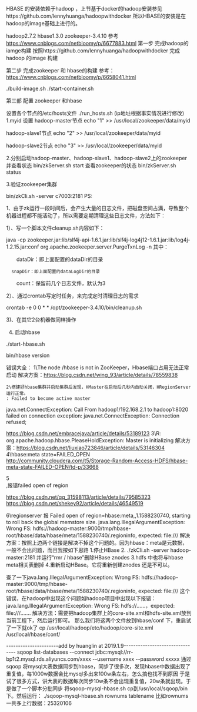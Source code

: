 HBASE 的安装依赖于hadoop ，上节基于docker的hadoop安装参见https://github.com/lennyhuanga/hadoopwithdocker
所以HBASE的安装是在hadoop的image基础上进行的。

hadoop2.7.2
hbase1.3.0
zookeeper-3.4.10
参考 https://www.cnblogs.com/netbloomy/p/6677883.html
第一步  完成hadoop的iamge构建
按照https://github.com/lennyhuanga/hadoopwithdocker 完成hadoop 的image 构建

第二步 完成zookeeper 和 hbase的构建 参考：https://www.cnblogs.com/netbloomy/p/6658041.html

./build-image.sh
./start-container.sh



第三部 配置 zookeeper 和hbase

设置各个节点的/etc/hosts文件
./run_hosts.sh (ip地址根据事实情况进行修改)
1.myid 设置
hadoop-master节点
echo "1" >> /usr/local/zookeeper/data/myid

hadoop-slave1节点
echo "2" >> /usr/local/zookeeper/data/myid

hadoop-slave2节点
echo "3" >> /usr/local/zookeeper/data/myid


2.分别启动hadoop-master、hadoop-slave1、hadoop-slave2上的zookeeper 并查看状态
 bin/zkServer.sh start
 查看zookeeper的状态
 bin/zkServer.sh status

3.验证zookeeper集群

bin/zkCli.sh -server c7003:2181
PS:

1、由于zk运行一段时间后，会产生大量的日志文件，把磁盘空间占满，导致整个机器进程都不能活动了，所以需要定期清理这些日志文件，方法如下：

1）、写一个脚本文件cleanup.sh内容如下：

 java -cp zookeeper.jar:lib/slf4j-api-1.6.1.jar:lib/slf4j-log4j12-1.6.1.jar:lib/log4j-1.2.15.jar:conf org.apache.zookeeper.server.PurgeTxnLog <dataDir> <snapDir> -n <count>
 其中：

　　dataDir：即上面配置的dataDir的目录

      snapDir：即上面配置的dataLogDir的目录

　　count：保留前几个日志文件，默认为3

2）、通过crontab写定时任务，来完成定时清理日志的需求

crontab -e 0 0 * *  /opt/zookeeper-3.4.10/bin/cleanup.sh

3)、在其它2台机器做同样操作
 
 
4. 启动hbase
 
 ./start-hbase.sh
 
 bin/hbase version
 
 
 错误大全：
 1\The node /hbase is not in ZooKeeper，Hbase端口占用无法正常启动
 解决方案：https://blog.csdn.net/wing_93/article/details/78559838
 
	2\搭建好hbase集群并启动集群后发现，HMaster在启动后几秒内自动关闭，HRegionServer运行正常。
	: Failed to become active master 
java.net.ConnectException: Call From hadoop1/192.168.2.1 to hadoop1:8020 failed on connection exception: java.net.ConnectException: Connection refused;

https://blog.csdn.net/embracejava/article/details/53189123
3\R: org.apache.hadoop.hbase.PleaseHoldException: Master is initializing
解决方案：https://blog.csdn.net/liuxiao723846/article/details/53146304
4\hbase:meta state=FAILED_OPEN 
http://community.cloudera.com/t5/Storage-Random-Access-HDFS/hbase-meta-state-FAILED-OPEN/td-p/33668


5\
,报错failed open of region

https://blog.csdn.net/qq_31598113/article/details/79585323
https://blog.csdn.net/shekey92/article/details/46549519

6\regionserver 报 Failed open of region=hbase:meta,,1.1588230740, starting to roll back the global memstore size.
java.lang.IllegalArgumentException: Wrong FS: hdfs://hadoop-master:9000/tmp/hbase-root/hbase/data/hbase/meta/1588230740/.regioninfo, expected: file:///
解决方案：按照上边两个链接是解决不掉这个问题的。因为hbase：meta是元数据，一般不会出问题，而且我按如下思路
1.停止HBase 
2. ./zkCli.sh -server hadoop-master:2181
 并运行“rmr / hbase”删除HBase znodes 
3.hdfs 中也将与hbase meta相关表删掉
4.重新启动HBase。它将重新创建znodes
还是不可以。

查了一下java.lang.IllegalArgumentException: Wrong FS: hdfs://hadoop-master:9000/tmp/hbase-root/hbase/data/hbase/meta/1588230740/.regioninfo, expected: file:///
这个错误，在hadoop中出现这个问题如hadoop项目中出现以下报错：java.lang.IllegalArgumentException: Wrong FS: hdfs://......，expected: file:///.......
解决方法：需要把hadoop集群上的core-site.xml和hdfs-site.xml放到当前工程下，然后运行即可。
那么我们将这两个文件放到hbase/conf 下，重启试了一下就ok了
cp /usr/local/hadoop/etc/hadoop/core-site.xml /usr/local/hbase/conf/


----------------------add by huanglin at 2019.1.9--------------------------------
sqoop list-databases --connect jdbc:mysql://rr-bp1t2.mysql.rds.aliyuncs.com/xxxx --username xxxx --password xxxxx
通过sqoop 将mysql大表数据同步到hbase，同步了很多次，发现hbase中数据出现了重复值，每1000w数据会比mysql多出来100w条左右，怎么搞也找不到原因
于是试了很多方式，讲大表的数据每次同步10w条不会出现重复值，20w条就出现。于是做了一个脚本分批同步
将sqoop-mysql-hbase.sh cp到/usr/local/sqoop/bin 下。然后运行：
./sqoop-mysql-hbase.sh rownums  tablename
比如rownums 一共多上行数据：25320106 


